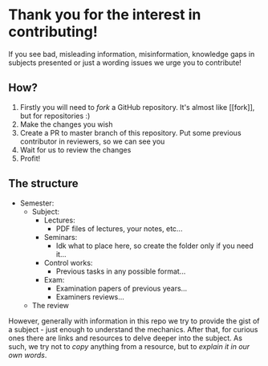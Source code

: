 # Thank you for the interest in contributing!
If you see bad, misleading information, misinformation, knowledge gaps in subjects presented or just a wording issues we urge you to contribute!

## How?
1. Firstly you will need to _fork_ a GitHub repository. It's almost like [[fork]], but for repositories :)
2. Make the changes you wish
3. Create a PR to master branch of this repository. Put some previous contributor in reviewers, so we can see you
4. Wait for us to review the changes
5. Profit!

## The structure
* Semester:
	* Subject:
		* Lectures:
			* PDF files of lectures, your notes, etc...
		* Seminars:
			* Idk what to place here, so create the folder only if you need it...
		* Control works:
			* Previous tasks in any possible format...
		* Exam:
			* Examination papers of previous years...
			* Examiners reviews...
	* The review

However, generally with information in this repo we try to provide the gist of a subject - just enough to understand the mechanics.
After that, for curious ones there are links and resources to delve deeper into the subject.
As such, we try not to _copy_ anything from a resource, but to _explain it in our own words_.